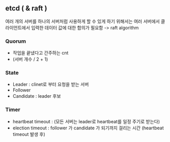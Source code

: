 ## etcd ( & raft )
여러 개의 서버를 하나의 서버처럼 사용하게 할 수 있게 하기 위해서는 여러 서버에서 클라이언트에서 입력한 데이터 값에 대한 합의가 필요함 -> raft algorithm

### Quorum
- 작업을 끝냈다고 간주하는 cnt 
- (서버 개수 / 2 + 1) 

### State
- Leader : clinet로 부터 요청을 받는 서버
- Follower 
- Candidate : leader 후보

### Timer
- heartbeat timeout : (모든 서버는 leader로 heartbeat를 일정 주기로 받는다)
- election timeout : follower 가 candidate 가 되기까지 걸리는 시간 (heartbeat timeout 발생 후) 

